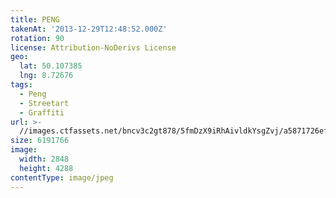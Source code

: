 ```yaml
---
title: PENG
takenAt: '2013-12-29T12:48:52.000Z'
rotation: 90
license: Attribution-NoDerivs License
geo:
  lat: 50.107385
  lng: 8.72676
tags:
  - Peng
  - Streetart
  - Graffiti
url: >-
  //images.ctfassets.net/bncv3c2gt878/5fmDzX9iRhAivldkYsgZvj/a5871726ef75dba303c931d00b99be1c/peng_11625844136_o
size: 6191766
image:
  width: 2848
  height: 4288
contentType: image/jpeg
---
```


